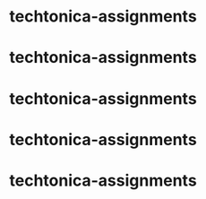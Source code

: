 # techtonica-assignments
# techtonica-assignments
# techtonica-assignments
# techtonica-assignments
# techtonica-assignments
